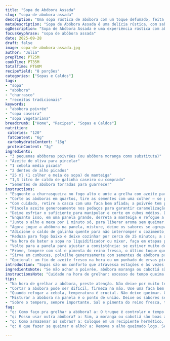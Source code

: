 ```yaml
---
title: "Sopa de Abóbora Assada"
slug: "sopa-de-abobora-assada"
description: "Uma sopa rústica de abóbora com um toque defumado, feita com abóbora poivrée grelhada na churrasqueira, refogada com cebola e alho, finalizada com caldo de galinha e sementes de abóbora torradas para crocância."
metaDescription: "Sopa de Abóbora Assada é uma delícia rústica, com sabor defumado e a crocância de sementes tostadas. Um prato aconchegante para noites frias."
ogDescription: "Sopa de Abóbora Assada é uma experiência rústica com abóbora grelhada. Um prato perfeito para aquecer. Sabor e crocância em cada colher."
focusKeyphrase: "sopa de abóbora assada"
date: 2025-09-28
draft: false
image: sopa-de-abobora-assada.jpg
author: "Julia"
prepTime: PT25M
cookTime: PT35M
totalTime: PT60M
recipeYield: "8 porções"
categories: ["Sopas e Caldos"]
tags:
- "sopa"
- "abóbora"
- "churrasco"
- "receitas tradicionais"
keywords:
- "abóbora poivrée"
- "sopa caseira"
- "sopa vegetariana"
breadcrumb: ["Home", "Recipes", "Sopas e Caldos"]
nutrition: 
 calories: "120"
 fatContent: "6g"
 carbohydrateContent: "15g"
 proteinContent: "3g"
ingredients:
- "3 pequenas abóboras poivrées (ou abóbora moranga como substituta)"
- "Azeite de oliva para pincelar"
- "1 cebola média picada"
- "2 dentes de alho picados"
- "25 ml (1 colher e meia de sopa) de manteiga"
- "1,3 litro de caldo de galinha caseiro ou comprado"
- "Sementes de abóbora torradas para guarnecer"
instructions:
- "Esquente a churrasqueira no fogo alto e unte a grelha com azeite para evitar que a abóbora grude."
- "Corte as abóboras em quartos, tire as sementes com uma colher — se preferir, guarde para tostar depois."
- "Com cuidado, retire a casca com uma faca bem afiada; a poivrée tem pele resistente, por isso firmeza é essencial."
- "Pincele azeite generosamente nos pedaços para garantir caramelização e leve à grelha virando a cada 5 minutos até surgirem marcas escuras e a polpa começar a amolecer — isso cheira feito, sabe aquele aroma terroso da abóbora tostada?."
- "Deixe esfriar o suficiente para manipular e corte em cubos médios. Deve render perto de 1,6 kg de abóbora pronta."
- "Enquanto isso, em uma panela grande, derreta a manteiga e refogue a cebola até ficar translúcida e começando a dourar, som doce, cheiro no ar, um convite para o próximo passo."
- "Junte o alho e mexa por 1 minuto só, para liberar aroma sem queimar, que amarga e precisa evitar."
- "Agora jogue a abóbora na panela, misture, deixe os sabores se agruparem por uns dois minutos mexendo gentilmente."
- "Adicione o caldo de galinha quente para não interromper o cozimento, aumente o fogo e deixe levantar fervura."
- "Reduza para fogo baixo e deixe cozinhar por cerca de 25 minutos; a abóbora vai derreter numa textura perfeita, não precisa virar creme ainda, só esperar ela estar totalmente macia ao toque de garfo."
- "Na hora de bater a sopa no liquidificador ou mixer, faça em etapas para evitar queimaduras e evitar textura arenosa, bata até virar creme aveludado, sem pedaços, a cor — alaranjada profunda, vira um convite visual."
- "Volte para a panela para ajustar a consistência: se estiver muito densa, pingue mais caldo, se fina demais, solte fogo alto para reduzir."
- "Prove, tempere com sal e pimenta do reino fresca, o último toque que faz a diferença."
- "Sirva em cumbucas, polvilhe generosamente com sementes de abóbora previamente torradas na frigideira — crocância que contrasta com a suavidade da sopa."
- "Opcional: um fio de azeite fresco na hora ou um punhado de ervas picadas, coentro ou salsinha para que o paladar acorde."
introduction: "Sopas são um conforto que atravessa estações e às vezes o improvável faz mágica. A poivrée, um tipo de abóbora pouco comum no Brasil porém acessível em feiras especiais, entrega um sabor adocicado levemente picante que ganha corpo na grelha, com aquela crosta quase que queimada que faz o fundo da receita. Já testei cozimento na panela, mas nada substitui o aroma esfumaçado e textura que a grelha oferece. Acrescentar sementes de abóbora tostadas dá uma crocância que meu olho e boca adoram. Essa combinação na minha cozinha virou xodó especialmente em noites frias onde tudo que quero é aconchego e simplicidade."
ingredientsNote: "Se não achar a poivrée, abóbora moranga ou cabotiá são boas opções que equilibram sabor e textura. Para quem evita lactose, substitua a manteiga por azeite de oliva extra virgem, dá sabor diferente, mais leve. Caldo de galinha caseiro sempre faz a diferença, inclusive para controlar o teor de sal e gordura; outra alternativa pode ser caldo de legumes bem temperado para versão vegetariana. As sementes de abóbora podem ser usadas no lugar das sementes de girassol ou mesmo amêndoas laminadas para toque crocante. Abusar do churrasco pode parecer rebuscado, mas é um truque de mestre que eleva a receita a outro patamar."
instructionsNote: "Cuidado na hora de grelhar: excesso de tempo queima a abóbora e amargura aparece; menos tempo não ativa o sabor de tostado. Use firmeza pra cortar a casca, mas atenção para não perder muito da polpa. Refogar cebola na manteiga até dourar é chave para um fundo saboroso, atenção para não queimar o alho, que vai amargar a sopa inteira. O tempo de cozimento após a fervura é para garantir maciez perfeita, mexer pouco para não desmanchar demais antes da hora. No liquidificador, bater em pulsos evita aerar demais a sopa e perder cremosidade. Ajustar o tempero ao final deixa tudo no ponto, não tudo antes. As sementes torradas tem que estar crocantes sem queimadas, mexa sempre e teste com os dedos enquanto tosta."
tips:
- "Na hora de grelhar a abóbora, preste atenção. Não deixe por muito tempo, pode amargar. Se a casca grudar, use uma espátula. Marcas de grelha são importantes, indicam sabor. Abóbora deve ficar macia, mas firme. Considere testar um lado antes de virar. O aroma na churrasqueira, é um sinal claro do que vem pela frente."
- "Cortar a abóbora pode ser difícil, firmeza na mão. Use uma faca bem afiada. Mais fácil se cortar em fatias maiores primeiro. Retire as sementes com cuidado. Pode usar as sementes tostadas na guarnição. Se preferir, guarda para depois. O importante é não perder a polpa, ela que traz o sabor."
- "Quando refogar a cebola, temperatura é crucial. Não deixe queimar. O cheiro, doce e rico, é um ótimo indicador. Adicione o alho sempre em seguida. Um minuto ou menos, só para liberar o aroma. O erro é deixar dourar demais, pode amargar o prato todo. Aprendi isso da pior maneira."
- "Misturar a abóbora na panela é o ponto de união. Deixe os sabores se encontrarem. Não mexa demais, só o suficiente. O caldo quente ajuda no cozimento, não interrompe o calor. A textura deve ser quase um purê antes de bater. Faça por partes no liquidificador, para não estragar a cremosidade."
- "Sobre o tempero, sempre importante. Sal e pimenta do reino fresca, toques finais que fazem diferença. O gosto muda com pequenas adições. E se a sopa ficar muito grossa, mais caldo. Se muito fina, maior temperatura para reduzir. Esses ajustes são situações comuns na cozinha."
faq:
- "q: Como faço pra grelhar a abóbora? a: O truque é controlar o tempo. Não deixe por muito tempo na grelha, senão amarga. O aroma é sua melhor pista. E, atenção ao ponto dela, deve amolecer mas não desmanchar."
- "q: Posso usar outra abóbora? a: Sim, a moranga ou cabotiá são boas alternativas. Têm a mesma textura e sabor adocicado. Se não encontrar nenhuma, pesquise em feiras. Pode ser que consiga localmente."
- "q: Como armazenar as sobras? a: Coloque em um recipiente hermético. Na geladeira dura até três dias. Se quiser, congela também. Pode durar até três meses, mas o gosto muda. Teste sempre antes de jogar fora."
- "q: O que fazer se queimar o alho? a: Remova o alho queimado logo. Se queimado, o sabor arruína toda a sopa. Se isso acontecer, adicione mais cebola no refogado. O sabor pode mudar, mas é uma solução."

---
```


